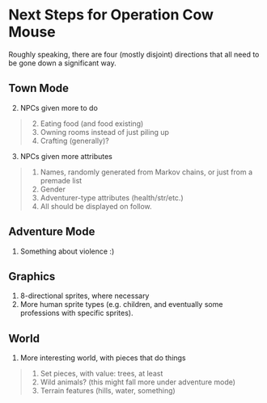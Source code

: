 Next Steps for Operation Cow Mouse
==================================

Roughly speaking, there are four (mostly disjoint) directions
that all need to be gone down a significant way.

Town Mode
---------

2. NPCs given more to do
> 2. Eating food (and food existing)
> 3. Owning rooms instead of just piling up
> 4. Crafting (generally)?

3. NPCs given more attributes
> 1. Names, randomly generated from Markov chains, or just from a premade list
> 2. Gender
> 3. Adventurer-type attributes (health/str/etc.)
> 4. All should be displayed on follow.

Adventure Mode
--------------

1. Something about violence :)

Graphics
--------

1. 8-directional sprites, where necessary
2. More human sprite types (e.g. children, and eventually some professions with specific sprites).

World
-----

1. More interesting world, with pieces that do things

> 1. Set pieces, with value: trees, at least
> 2. Wild animals? (this might fall more under adventure mode)
> 3. Terrain features (hills, water, something)

